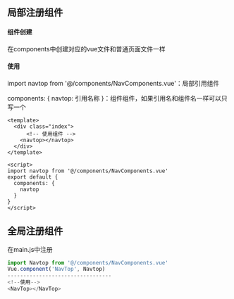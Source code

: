 ## 局部注册组件

#### 组件创建

在components中创建对应的vue文件和普通页面文件一样

#### 使用

import navtop from '@/components/NavComponents.vue'：局部引用组件

components: { navtop: 引用名称 }：组件组件，如果引用名和组件名一样可以只写一个

``` vue
<template>
  <div class="index">
      <!-- 使用组件 -->
    <navtop></navtop>
  </div>
</template>

<script>
import navtop from '@/components/NavComponents.vue'
export default {
  components: {
    navtop
  }
}
</script>
```

## 全局注册组件

在main.js中注册

``` js
import Navtop from '@/components/NavComponents.vue'
Vue.component('NavTop', Navtop)
---------------------------------
<!--使用-->
<NavTop></NavTop>
```

